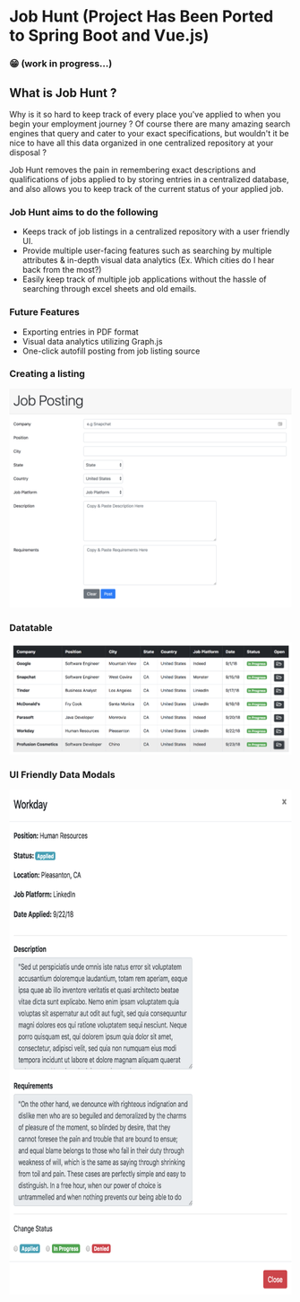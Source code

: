 # Job Hunt (Project Has Been Ported to Spring Boot and Vue.js)
### :grin: (work in progress...) 

## What is Job Hunt ?
  Why is it so hard to keep track of every place you've applied to when you begin your employment journey ?
  Of course there are many amazing search engines that query and cater to your exact specifications, but wouldn't it be nice
  to have all this data organized in one centralized repository at your disposal ?
  
  Job Hunt removes the pain in remembering exact descriptions and qualifications of jobs applied to by storing entries in a centralized database, and also allows you to keep track of the current status of your applied job.

###  Job Hunt aims to do the following
   * Keeps track of job listings in a centralized repository with a user friendly UI.
   * Provide multiple user-facing features such as searching by multiple attributes & 
   	 in-depth visual data analytics (Ex. Which cities do I hear back from the most?)
   * Easily keep track of multiple job applications without the hassle of searching 
     through  excel sheets and old emails.

### Future Features
   * Exporting entries in PDF format
   * Visual data analytics utilizing Graph.js
   * One-click autofill posting from job listing source

### Creating a listing
  ![Alt text](/README_IMAGES/Posting_Screenshot.png?raw=true "Posting")
### Datatable
  ![Alt text](/README_IMAGES/Datatable_Screenshot.png?raw=true "Data Table")
### UI Friendly Data Modals
  <img src="README_IMAGES/Data_Modal.png" height="900px">
 

